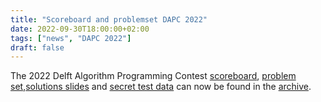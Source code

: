 ```yaml
---
title: "Scoreboard and problemset DAPC 2022"
date: 2022-09-30T18:00:00+02:00
tags: ["news", "DAPC 2022"]
draft: false
---
```

The 2022 Delft Algorithm Programming Contest [scoreboard](/archive/2022/dapc/scoreboard.html),
[problem set](/archive/2022/dapc/problemset.pdf),[solutions slides](/archive/2022/dapc/solutions.pdf)
and [secret test data](/archive/2022/dapc/solutions.zip) can now be found in the [archive](/archive/dapc).
